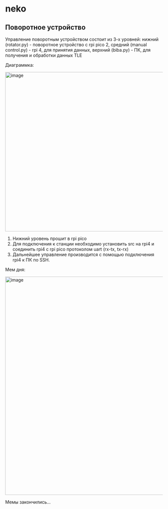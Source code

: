 # neko
## Поворотное устройство

Управление поворотным устройством состоит из 3-х уровней: нижний (rotator.py) - поворотное устройство с rpi pico 2, средний (manual control.py) - rpi 4, для принятия данных, верхний (biba.py) - ПК, для получения и обработки данных TLE

Диаграммка: 

<img width="692" height="508" alt="image" src="https://github.com/user-attachments/assets/9cfb959e-4a2d-4837-9d72-527a7f03fec0" />

1. Нижний уровень прошит в rpi pico
2. Для подключения к станции необходимо установить src на rpi4 и соединить rpi4 с rpi pico протоколом uart (rx-tx, tx-rx)
3. Дальнейшее управление производится с помощью подключения rpi4 к ПК по SSH.


Мем дня: 

<img width="736" height="696" alt="image" src="https://github.com/user-attachments/assets/b3324a6e-1960-4cf1-a75b-0061b8d8db6c" />


Мемы закончились...




